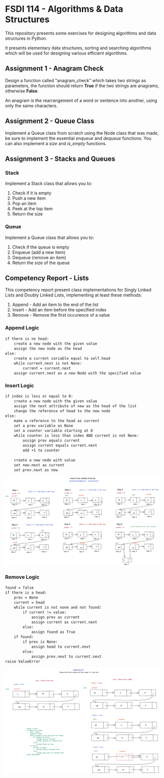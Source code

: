 # FSDI 114 - Algorithms & Data Structures

This repository presents some exercises for designing algorithms and data structures in Python.

It presents elementary data structures, sorting and searching algorithms which will be used for designing various efficient algorithms.

## Assignment 1 - Anagram Check

Design a function called "anagram_check" which takes two strings as parameters, the function should return **True** if the two strings are anagrams, otherwise **False**.

An anagram is the rearrangement of a word or sentence into another, using only the same characters.

## Assignment 2 - Queue Class

Implement a Queue class from scratch using the Node class that was made, be sure to implement the essential *enqueue* and *dequeue* functions. You can also implement a *size* and *is_empty* functions.

## Assignment 3 - Stacks and Queues

### Stack

Implement a Stack class that allows you to:

1. Check if it is empty
2. Push a new item
3. Pop an item
4. Peek at the top item
5. Return the size

### Queue

Implement a Queue class that allows you to:

1. Check if the queue is empty
2. Enqueue (add a new item)
3. Dequeue (remove an item)
4. Return the size of the queue

## Competency Report - Lists

This competency report present class implementations for Singly Linked Lists and Doubly Linked Lists, implementing at least these methods:

1. Append - Add an item to the end of the list
2. Insert - Add an item before the specified index
3. Remove - Remove the first occurence of a value

### Append Logic

    if there is no head:
        create a new node with the given value
        assign the new node as the head
    else:
        create a current variable equal to self.head
        while current.next is not None:
            current = current.next
        assign current.next as a new Node with the specified value

### Insert Logic

    if index is less or equal to 0:
        create a new node with the given value
        assign the next attribute of new as the head of the list
        change the reference of head to the new node
    else:
        make a reference to the head as current
        set a prev variable as None 
        set a counter variable starting at 0
        while counter is less than index AND current is not None:
            assign prev equals current
            assign current equals current.next
            add +1 to counter
    
        create a new node with value
        set new.next as current
        set prev.next as new

![Insert Logic Diagram](img/insert-logic.png)

### Remove Logic

    found = false
    if there is a head:
        prev = None
        current = head
        while current is not none and not found:
            if current != value:
                assign prev as current
                assign current as current.next
            else:
                assign found as True
        if found:
            if prev is None:
                assign head to current.next
            else:
                assign prev.next to current.next
    raise ValueError

![Remove Logic Diagram](img/remove-logic.png)

